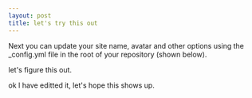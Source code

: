 ```yaml
---
layout: post
title: let's try this out
---
```


Next you can update your site name, avatar and other options using the _config.yml file in the root of your repository (shown below).

let's figure this out. 

ok I have editted it, let's hope this shows up. 
